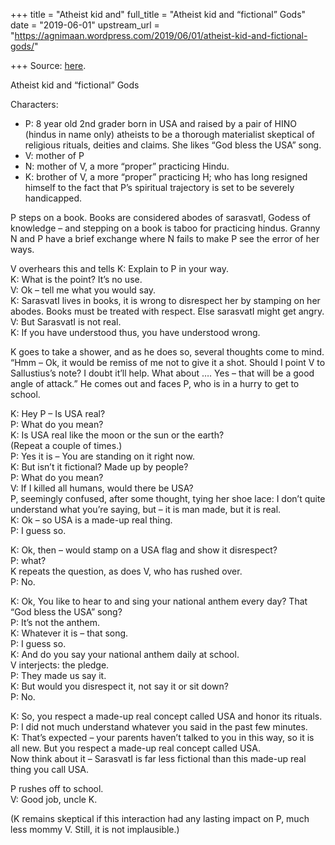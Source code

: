 +++
title = "Atheist kid and"
full_title = "Atheist kid and “fictional” Gods"
date = "2019-06-01"
upstream_url = "https://agnimaan.wordpress.com/2019/06/01/atheist-kid-and-fictional-gods/"

+++
Source: [here](https://agnimaan.wordpress.com/2019/06/01/atheist-kid-and-fictional-gods/).

Atheist kid and “fictional” Gods

Characters:

-   P: 8 year old 2nd grader born in USA and raised by a pair of HINO
    (hindus in name only) atheists to be a thorough materialist
    skeptical of religious rituals, deities and claims. She likes “God
    bless the USA” song.
-   V: mother of P
-   N: mother of V, a more “proper” practicing Hindu.
-   K: brother of V, a more “proper” practicing H; who has long resigned
    himself to the fact that P’s spiritual trajectory is set to be
    severely handicapped.

P steps on a book. Books are considered abodes of sarasvatI, Godess of
knowledge – and stepping on a book is taboo for practicing hindus.
Granny N and P have a brief exchange where N fails to make P see the
error of her ways.

V overhears this and tells K: Explain to P in your way.  
K: What is the point? It’s no use.  
V: Ok – tell me what you would say.  
K: SarasvatI lives in books, it is wrong to disrespect her by stamping
on her abodes. Books must be treated with respect. Else sarasvatI might
get angry.  
V: But SarasvatI is not real.  
K: If you have understood thus, you have understood wrong.

K goes to take a shower, and as he does so, several thoughts come to
mind. “Hmm – Ok, it would be remiss of me not to give it a shot. Should
I point V to Sallustius’s note? I doubt it’ll help. What about …. Yes –
that will be a good angle of attack.” He comes out and faces P, who is
in a hurry to get to school.

K: Hey P – Is USA real?  
P: What do you mean?  
K: Is USA real like the moon or the sun or the earth?  
(Repeat a couple of times.)  
P: Yes it is – You are standing on it right now.  
K: But isn’t it fictional? Made up by people?  
P: What do you mean?  
V: If I killed all humans, would there be USA?  
P, seemingly confused, after some thought, tying her shoe lace: I don’t
quite understand what you’re saying, but – it is man made, but it is
real.  
K: Ok – so USA is a made-up real thing.  
P: I guess so.

K: Ok, then – would stamp on a USA flag and show it disrespect?  
P: what?  
K repeats the question, as does V, who has rushed over.  
P: No.

K: Ok, You like to hear to and sing your national anthem every day? That
“God bless the USA” song?  
P: It’s not the anthem.  
K: Whatever it is – that song.  
P: I guess so.  
K: And do you say your national anthem daily at school.  
V interjects: the pledge.  
P: They made us say it.  
K: But would you disrespect it, not say it or sit down?  
P: No.

K: So, you respect a made-up real concept called USA and honor its
rituals.  
P: I did not much understand whatever you said in the past few
minutes.  
K: That’s expected – your parents haven’t talked to you in this way, so
it is all new. But you respect a made-up real concept called USA.  
Now think about it – SarasvatI is far less fictional than this made-up
real thing you call USA.

P rushes off to school.  
V: Good job, uncle K.

(K remains skeptical if this interaction had any lasting impact on P,
much less mommy V. Still, it is not implausible.)

